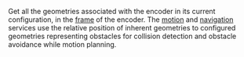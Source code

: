 Get all the geometries associated with the encoder in its current configuration, in the [frame](/operate/mobility/define-geometry/) of the encoder.
The [motion](/operate/reference/services/motion/) and [navigation](/operate/reference/services/navigation/) services use the relative position of inherent geometries to configured geometries representing obstacles for collision detection and obstacle avoidance while motion planning.
